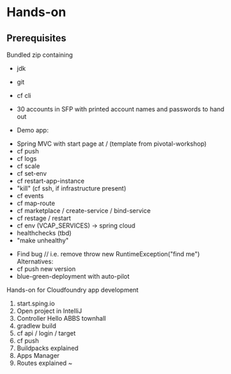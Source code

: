 
# Hands-on

## Prerequisites
Bundled zip containing
* jdk
* git
* cf cli
* 30 accounts in SFP with printed account names and passwords to hand out

* Demo app:
- Spring MVC with start page at / (template from pivotal-workshop)
- cf push
- cf logs
- cf scale
- cf set-env
- cf restart-app-instance
- "kill" (cf ssh, if infrastructure present)
- cf events
- cf map-route
- cf marketplace / create-service / bind-service
- cf restage / restart
- cf env (VCAP_SERVICES) -> spring cloud
- healthchecks (tbd)
- "make unhealthy"


* Find bug // i.e. remove throw new RuntimeException("find me")
Alternatives:
* cf push new version
* blue-green-deployment with auto-pilot

Hands-on for Cloudfoundry app development

1. start.sping.io
1. Open project in IntelliJ
1. Controller Hello ABBS townhall
1. gradlew build
1. cf api / login / target
1. cf push
1. Buildpacks explained
1. Apps Manager
1. Routes explained
~


